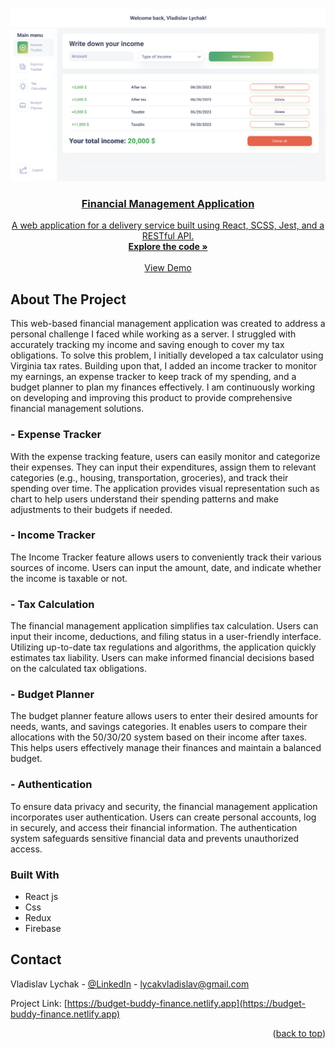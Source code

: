 <a name="readme-top"></a>

<br />
<div align="center">
  <a href="https://budget-buddy-finance.netlify.app" target='_blank'>
    <img src="./src/assets/main-screen.png" alt="main-page-screen" width='900'>
<h3 align="center">Financial Management Application</h3>
  <p align="center">
    A web application for a delivery service built using React, SCSS, Jest, and a RESTful API.
    <br />
    <a href="https://github.com/LychakVlad/financial-management-app"><strong>Explore the code »</strong></a>
    <br />
    <br />
    <a href="https://budget-buddy-finance.netlify.app">View Demo</a>
  </p>
</div>
<!-- ABOUT THE PROJECT -->

## About The Project

This web-based financial management application was created to address a personal challenge I faced while working as a server. I struggled with accurately tracking my income and saving enough to cover my tax obligations. To solve this problem, I initially developed a tax calculator using Virginia tax rates. Building upon that, I added an income tracker to monitor my earnings, an expense tracker to keep track of my spending, and a budget planner to plan my finances effectively. I am continuously working on developing and improving this product to provide comprehensive financial management solutions.

### - Expense Tracker

With the expense tracking feature, users can easily monitor and categorize their expenses. They can input their expenditures, assign them to relevant categories (e.g., housing, transportation, groceries), and track their spending over time. The application provides visual representation such as chart to help users understand their spending patterns and make adjustments to their budgets if needed.

### - Income Tracker

The Income Tracker feature allows users to conveniently track their various sources of income. Users can input the amount, date, and indicate whether the income is taxable or not.

### - Tax Calculation

The financial management application simplifies tax calculation. Users can input their income, deductions, and filing status in a user-friendly interface. Utilizing up-to-date tax regulations and algorithms, the application quickly estimates tax liability. Users can make informed financial decisions based on the calculated tax obligations.

### - Budget Planner

The budget planner feature allows users to enter their desired amounts for needs, wants, and savings categories. It enables users to compare their allocations with the 50/30/20 system based on their income after taxes. This helps users effectively manage their finances and maintain a balanced budget.

### - Authentication

To ensure data privacy and security, the financial management application incorporates user authentication. Users can create personal accounts, log in securely, and access their financial information. The authentication system safeguards sensitive financial data and prevents unauthorized access.

### Built With

- React js
- Css
- Redux
- Firebase

## Contact

Vladislav Lychak - [@LinkedIn](https://www.linkedin.com/in/vladislav-lychak/) - lycakvladislav@gmail.com

Project Link: [https://budget-buddy-finance.netlify.app](https://budget-buddy-finance.netlify.app)

<p align="right">(<a href="#readme-top">back to top</a>)</p>

<!-- MARKDOWN LINKS & IMAGES -->
<!-- https://www.markdownguide.org/basic-syntax/#reference-style-links -->

[react.js]: https://img.shields.io/badge/React-20232A?style=for-the-badge&logo=react&logoColor=61DAFB
[react-url]: https://reactjs.org/
